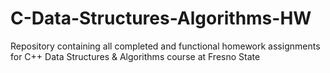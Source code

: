 # C-Data-Structures-Algorithms-HW
Repository containing all completed and functional homework assignments for C++ Data Structures &amp; Algorithms course at Fresno State
